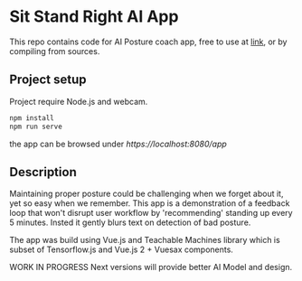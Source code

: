 # Sit Stand Right AI App

This repo contains code for AI Posture coach app, free to use at [link](https://bestsittingapp.netlify.app/),
or by compiling from sources.

## Project setup

Project require Node.js and webcam.

```js
npm install
npm run serve
```

the app can be browsed under *https://localhost:8080/app*

## Description

Maintaining proper posture could be challenging when we forget about it, yet so easy when we remember. This app is a demonstration of a feedback loop that won't disrupt user workflow by 'recommending' standing up every 5 minutes. Insted it gently blurs text on detection of bad posture. 

The app was build using Vue.js and Teachable Machines library which is subset of Tensorflow.js and Vue.js 2 + Vuesax components.

WORK IN PROGRESS
Next versions will provide better AI Model and design.
